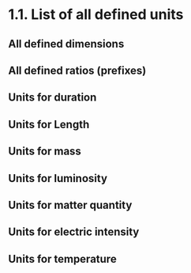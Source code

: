 # 1.1. List of all defined units #

## All defined dimensions ##

## All defined ratios (prefixes) ##

## Units for duration ##

## Units for Length ##

## Units for mass ##

## Units for luminosity ##

## Units for matter quantity ##

## Units for electric intensity ##

## Units for temperature ##
